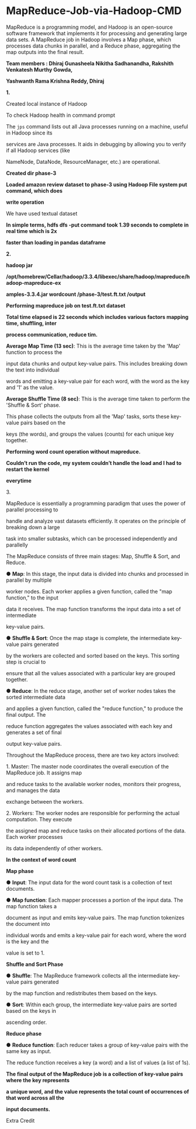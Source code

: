 # MapReduce-Job-via-Hadoop-CMD
MapReduce is a programming model, and Hadoop is an open-source software framework that implements it for processing and generating large data sets. A MapReduce job in Hadoop involves a Map phase, which processes data chunks in parallel, and a Reduce phase, aggregating the map outputs into the final result. 



<a name="br1"></a> 

**Team members : Dhiraj Gunasheela Nikitha Sadhanandha, Rakshith Venkatesh Murthy Gowda,**

**Yashwanth Rama Krishna Reddy, Dhiraj**

**1.**

Created local instance of Hadoop

To check Hadoop health in command prompt



<a name="br2"></a> 

The `jps` command lists out all Java processes running on a machine, useful in Hadoop since its

services are Java processes. It aids in debugging by allowing you to verify if all Hadoop services (like

NameNode, DataNode, ResourceManager, etc.) are operational.



<a name="br3"></a> 

**Created dir phase-3**

**Loaded amazon review dataset to phase-3 using Hadoop File system put command, which does**

**write operation**

We have used textual dataset

**In simple terms, hdfs dfs -put command took 1.39 seconds to complete in real time which is 2x**

**faster than loading in pandas dataframe**



<a name="br4"></a> 

**2.**

**hadoop jar**

**/opt/homebrew/Cellar/hadoop/3.3.4/libexec/share/hadoop/mapreduce/hadoop-mapreduce-ex**

**amples-3.3.4.jar wordcount /phase-3/test.ft.txt /output**

**Performing mapreduce job on test.ft.txt dataset**



<a name="br5"></a> 

**Total time elapsed is 22 seconds which includes various factors mapping time, shuffling, inter**

**process communication, reduce tim.**

**Average Map Time (13 sec)**: This is the average time taken by the 'Map' function to process the

input data chunks and output key-value pairs. This includes breaking down the text into individual

words and emitting a key-value pair for each word, with the word as the key and '1' as the value.

**Average Shuffle Time (8 sec)**: This is the average time taken to perform the 'Shuffle & Sort' phase.

This phase collects the outputs from all the 'Map' tasks, sorts these key-value pairs based on the

keys (the words), and groups the values (counts) for each unique key together.

**Performing word count operation without mapreduce.**

**Couldn’t run the code, my system couldn’t handle the load and I had to restart the kernel**

**everytime**



<a name="br6"></a> 

3\.

MapReduce is essentially a programming paradigm that uses the power of parallel processing to

handle and analyze vast datasets efficiently. It operates on the principle of breaking down a large

task into smaller subtasks, which can be processed independently and parallelly

The MapReduce consists of three main stages: Map, Shuffle & Sort, and Reduce.

● **Map**: In this stage, the input data is divided into chunks and processed in parallel by multiple

worker nodes. Each worker applies a given function, called the "map function," to the input

data it receives. The map function transforms the input data into a set of intermediate

key-value pairs.

● **Shuffle & Sort**: Once the map stage is complete, the intermediate key-value pairs generated

by the workers are collected and sorted based on the keys. This sorting step is crucial to

ensure that all the values associated with a particular key are grouped together.

● **Reduce**: In the reduce stage, another set of worker nodes takes the sorted intermediate data

and applies a given function, called the "reduce function," to produce the final output. The

reduce function aggregates the values associated with each key and generates a set of final

output key-value pairs.

Throughout the MapReduce process, there are two key actors involved:

1\. Master: The master node coordinates the overall execution of the MapReduce job. It assigns map

and reduce tasks to the available worker nodes, monitors their progress, and manages the data

exchange between the workers.

2\. Workers: The worker nodes are responsible for performing the actual computation. They execute

the assigned map and reduce tasks on their allocated portions of the data. Each worker processes

its data independently of other workers.

**In the context of word count**

**Map phase**

● **Input**: The input data for the word count task is a collection of text documents.

● **Map function**: Each mapper processes a portion of the input data. The map function takes a

document as input and emits key-value pairs. The map function tokenizes the document into



<a name="br7"></a> 

individual words and emits a key-value pair for each word, where the word is the key and the

value is set to 1.

**Shuffle and Sort Phase**

● **Shuffle**: The MapReduce framework collects all the intermediate key-value pairs generated

by the map function and redistributes them based on the keys.

● **Sort**: Within each group, the intermediate key-value pairs are sorted based on the keys in

ascending order.

**Reduce phase**

● **Reduce function**: Each reducer takes a group of key-value pairs with the same key as input.

The reduce function receives a key (a word) and a list of values (a list of 1s).

**The final output of the MapReduce job is a collection of key-value pairs where the key represents**

**a unique word, and the value represents the total count of occurrences of that word across all the**

**input documents.**

Extra Credit



<a name="br8"></a> 


